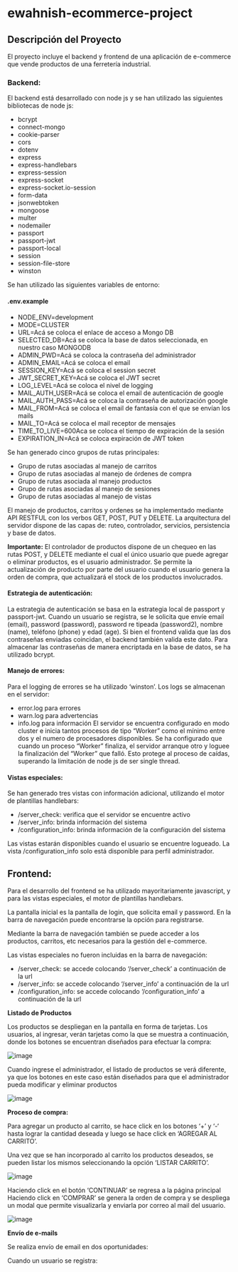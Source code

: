 # ewahnish-ecommerce-project

## Descripción del Proyecto

El proyecto incluye el backend y frontend de una aplicación de e-commerce que vende productos de una ferretería industrial.

### Backend:

El backend está desarrollado con node js y se han utilizado las siguientes bibliotecas de node js:

-	bcrypt
-	connect-mongo
-	cookie-parser
-	cors
-	dotenv
-	express
-	express-handlebars
-	express-session
-	express-socket
-	express-socket.io-session
-	form-data
-	jsonwebtoken
-	mongoose
-	multer
-	nodemailer
-	passport
-	passport-jwt
-	passport-local
-	session
-	session-file-store
-	winston

Se han utilizado las siguientes variables de entorno:

#### .env.example
- NODE_ENV=development
- MODE=CLUSTER
- URL=Acá se coloca el enlace de acceso a Mongo DB
- SELECTED_DB=Acá se coloca la base de datos seleccionada, en nuestro caso MONGODB
- ADMIN_PWD=Acá se coloca la contraseña del administrador 
- ADMIN_EMAIL=Acá se coloca el email 
- SESSION_KEY=Acá se coloca el session secret 
- JWT_SECRET_KEY=Acá se coloca el JWT secret
- LOG_LEVEL=Acá se coloca el nivel de logging
- MAIL_AUTH_USER=Acá se coloca el email de autenticación de google
- MAIL_AUTH_PASS=Acá se coloca la contraseña de autorización google
- MAIL_FROM=Acá se coloca el email de fantasía con el que se envían los mails
- MAIL_TO=Acá se coloca el mail receptor de mensajes
- TIME_TO_LIVE=600Aca se coloca el tiempo de expiración de la sesión
- EXPIRATION_IN=Acá se coloca expiración de JWT token

Se han generado cinco grupos de rutas principales:

-	Grupo de rutas asociadas al manejo de carritos
-	Grupo de rutas asociadas al manejo de órdenes de compra
-	Grupo de rutas asociada al manejo productos
-	Grupo de rutas asociadas al manejo de sesiones
-	Grupo de rutas asociadas al manejo de vistas

El manejo de productos, carritos y ordenes se ha implementado mediante API RESTFUL con los verbos GET, POST, PUT y DELETE.
La arquitectura del servidor dispone de las capas de: ruteo, controlador, servicios, persistencia y base de datos.

**Importante:** El controlador de productos dispone de un chequeo en las rutas POST, y DELETE mediante el cual el único usuario que puede agregar o eliminar productos, es el usuario administrador. 
Se permite la actualización de producto por parte del usuario cuando el usuario genera la orden de compra, que actualizará el stock de los productos involucrados.

#### Estrategia de autenticación: 
La estrategia de autenticación se basa en la estrategia local de passport y passport-jwt. 
Cuando un usuario se registra, se le solicita que envíe email (email), password (password), password re tipeada (password2), nombre (name), teléfono (phone) y edad (age). Si bien el frontend valida que las dos contraseñas enviadas coincidan, el backend también valida este dato. Para almacenar las contraseñas de manera encriptada en la base de datos, se ha utilizado bcrypt.

#### Manejo de errores:
Para el logging de errores se ha utilizado ‘winston’. Los logs se almacenan en el servidor:
-	error.log para errores
-	warn.log para advertencias
-	info.log para información
El servidor se encuentra configurado en modo cluster e inicia tantos procesos de tipo “Worker” como el mínimo entre dos y el numero de procesadores disponibles. Se ha configurado que cuando un proceso “Worker” finaliza, el servidor arranque otro y loguee la finalización del “Worker” que falló. Esto protege al proceso de caídas, superando la limitación de node js de ser single thread.

#### Vistas especiales:
Se han generado tres vistas con información adicional, utilizando el motor de plantillas handlebars:
-	/server_check: verifica que el servidor se encuentre activo
-	/server_info: brinda información del sistema
-	/configuration_info: brinda información de la configuración del sistema

Las vistas estarán disponibles cuando el usuario se encuentre logueado. 
La vista /configuration_info solo está disponible para perfil administrador.

## Frontend:

Para el desarrollo del frontend se ha utilizado mayoritariamente javascript, y para las vistas especiales, el motor de plantillas handlebars.

La pantalla inicial es la pantalla de login, que solicita email y password.
En la barra de navegación puede encontrarse la opción para registrarse.

Mediante la barra de navegación también se puede acceder a los productos, carritos, etc necesarios para la gestión del e-commerce. 

Las vistas especiales no fueron incluidas en la barra de navegación:
 
-	/server_check: se accede colocando ‘/server_check’ a continuación de la url
-	/server_info: se accede colocando ‘/server_info’ a continuación de la url
-	/configuration_info: se accede colocando ‘/configuration_info’ a continuación de la url

**Listado de Productos**

Los productos se despliegan en la pantalla en forma de tarjetas. Los usuarios, al ingresar, verán tarjetas como la que se muestra a continuación, donde los botones se encuentran diseñados para efectuar la compra:

![image](https://user-images.githubusercontent.com/91384694/207990649-1544ce47-2ec9-4a45-b3c1-0bc472a57be0.png)

Cuando ingrese el administrador, el listado de productos se verá diferente, ya que los botones en este caso están diseñados para que el administrador pueda modificar y eliminar productos

![image](https://user-images.githubusercontent.com/91384694/207992492-e93cab73-40b3-4e41-8bde-bd5885f6c238.png)

**Proceso de compra:**

Para agregar un producto al carrito, se hace click en los botones ‘+’ y ‘-‘ hasta lograr la cantidad deseada y luego se hace click en ‘AGREGAR AL CARRITO’.

Una vez que se han incorporado al carrito los productos deseados, se pueden listar los mismos seleccionando la opción ‘LISTAR CARRITO’.

![image](https://user-images.githubusercontent.com/91384694/207993999-cc5c31a6-6a72-439d-a635-c507b07143b6.png)

Haciendo click en el botón ‘CONTINUAR’ se regresa a la página principal
 
Haciendo click en ‘COMPRAR’ se genera la orden de compra y se despliega un modal que permite visualizarla y enviarla por correo al mail del usuario.

![image](https://user-images.githubusercontent.com/91384694/207994725-9e2de03d-a874-491f-bb15-924c55b5b0f8.png)

**Envío de e-mails**

Se realiza envío de email en dos oportunidades:

Cuando un usuario se registra:


